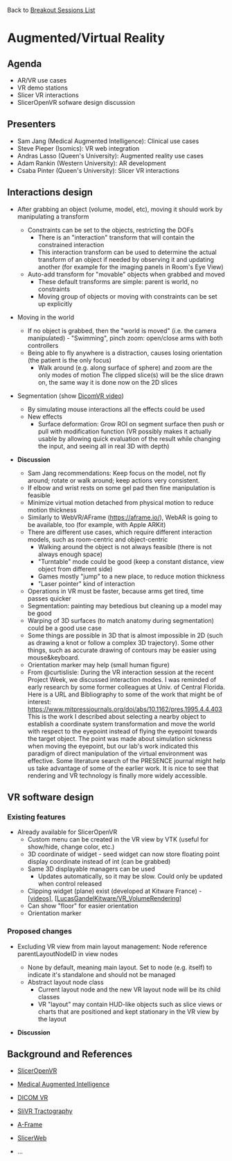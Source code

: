 Back to [Breakout Sessions List](../README.md#BreakoutSessions)

# Augmented/Virtual Reality

## Agenda
* AR/VR use cases
* VR demo stations
* Slicer VR interactions
* SlicerOpenVR sofware design discussion

## Presenters
- Sam Jang (Medical Augmented Intelligence): Clinical use cases
- Steve Pieper (Isomics): VR web integration
- Andras Lasso (Queen's University): Augmented reality use cases
- Adam Rankin (Western University): AR development
- Csaba Pinter (Queen's University): Slicer VR interactions

## Interactions design
- After grabbing an object (volume, model, etc), moving it should work by manipulating a transform
  - Constraints can be set to the objects, restricting the DOFs
    - There is an "interaction" transform that will contain the constrained interaction
    - This interaction transform can be used to determine the actual transform of an object if needed by observing it and updating another (for example for the imaging panels in Room's Eye View)
  - Auto-add transform for "movable" objects when grabbed and moved
    - These default transforms are simple: parent is world, no constraints
    - Moving group of objects or moving with constraints can be set up explicitly
- Moving in the world
  - If no object is grabbed, then the "world is moved" (i.e. the camera manipulated)  - "Swimming", pinch zoom: open/close arms with both controllers
  - Being able to fly anywhere is a distraction, causes losing orientation (the patient is the only focus)
    - Walk around (e.g. along surface of sphere) and zoom are the only modes of motion
	The clipped slice(s) will be the slice drawn on, the same way it is done now on the 2D slices
- Segmentation (show [DicomVR video](http://www.dicomvr.com/))
  - By simulating mouse interactions all the effects could be used
  - New effects
    - Surface deformation: Grow ROI on segment surface then push or pull with modification function (VR possibly makes it actually usable by allowing quick evaluation of the result while changing the input, and seeing all in real 3D with depth)
    
- **Discussion**
  - Sam Jang recommendations: Keep focus on the model, not fly around; rotate or walk around; keep actions very consistent.
  - If elbow and wrist rests on some gel pad then fine manipulation is feasible
  - Minimize virtual motion detached from physical motion to reduce motion thickness
  - Similarly to WebVR/AFrame (https://aframe.io/), WebAR is going to be available, too (for example, with Apple ARKit)
  - There are different use cases, which require different interaction models, such as room-centric and object-centric
    - Walking around the object is not always feasible (there is not always enough space)
    - "Turntable" mode could be good (keep a constant distance, view object from different side)
    - Games mostly "jump" to a new place, to reduce motion thickness
    - "Laser pointer" kind of interaction
  - Operations in VR must be faster, because arms get tired, time passes quicker
  - Segmentation: painting may betedious but cleaning up a model may be good
  - Warping of 3D surfaces (to match anatomy during segmentation) could be a good use case
  - Some things are possible in 3D that is almost impossible in 2D (such as drawing a knot or follow a complex 3D trajectory). Some other things, such as accurate drawing of contours may be easier using mouse&keyboard.
  - Orientation marker may help (small human figure)
  - From @curtislisle:
During the VR interaction session at the recent Project Week, we discussed interaction modes.  I was reminded of early research by some former colleagues at Univ. of Central Florida.  Here is a URL and Bibliography to some of the work that might be of interest:
https://www.mitpressjournals.org/doi/abs/10.1162/pres.1995.4.4.403
This is the work I described about selecting a nearby object to establish a coordinate system transformation and move the world with respect to the eyepoint instead of flying the eyepoint towards the target object.  The point was made about simulation sickness when moving the eyepoint, but our lab's work indicated this paradigm of direct manipulation of the virtual environment was effective. 
Some literature search of the PRESENCE journal might help us take advantage of some of  the earlier work.    It is nice to see that rendering and VR technology is finally more widely accessible.


## VR software design

### Existing features
- Already available for SlicerOpenVR
  - Custom menu can be created in the VR view by VTK (useful for show/hide, change color, etc.)
  - 3D coordinate of widget - seed widget can now store floating point display coordinate instead of int (can be grabbed)
  - Same 3D displayable managers can be used
    - Updates automatically, so it may be slow. Could only be updated when control released
  - Clipping widget (plane) exist (developed at Kitware France) - [[videos](https://www.dropbox.com/sh/wbv5fc4yjazs84v/AADIHAdViDfoQze8TvBCkyvta?dl=0)], [[LucasGandelKitware/VR_VolumeRendering](https://gitlab.kitware.com/LucasGandelKitware/VR_VolumeRendering)]
  - Can show "floor" for easier orientation
  - Orientation marker

### Proposed changes
  
- Excluding VR view from main layout management: Node reference parentLayoutNodeID in view nodes
  - None by default, meaning main layout. Set to node (e.g. itself) to indicate it's standalone and should not be managed
  - Abstract layout node class
    - Current layout node and the new VR layout node will be its child classes
    - VR "layout" may contain HUD-like objects such as slice views or charts that are positioned and kept stationary in the VR view by the layout

- **Discussion**

## Background and References

- [SlicerOpenVR](https://github.com/KitwareMedical/SlicerOpenVR)
- [Medical Augmented Intelligence](http://mai.ai)
- [DICOM VR](http://www.dicomvr.com/)
- [SliVR Tractography](http://pieper.github.io/sites/slivr)
- [A-Frame](http://iframe.io)
- [SlicerWeb](http://github.com/pieper/SlicerWeb)

- ...
